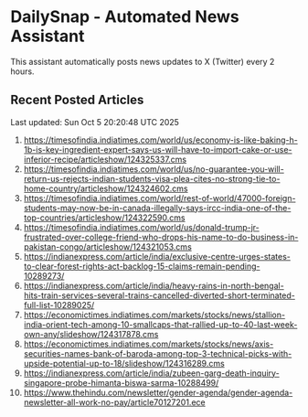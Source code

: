 # DailySnap - Automated News Assistant

This assistant automatically posts news updates to X (Twitter) every 2 hours.

## Recent Posted Articles

Last updated: Sun Oct  5 20:20:48 UTC 2025

1. https://timesofindia.indiatimes.com/world/us/economy-is-like-baking-h-1b-is-key-ingredient-expert-says-us-will-have-to-import-cake-or-use-inferior-recipe/articleshow/124325337.cms
2. https://timesofindia.indiatimes.com/world/us/no-guarantee-you-will-return-us-rejects-indian-students-visa-plea-cites-no-strong-tie-to-home-country/articleshow/124324602.cms
3. https://timesofindia.indiatimes.com/world/rest-of-world/47000-foreign-students-may-now-be-in-canada-illegally-says-ircc-india-one-of-the-top-countries/articleshow/124322590.cms
4. https://timesofindia.indiatimes.com/world/us/donald-trump-jr-frustrated-over-college-friend-who-drops-his-name-to-do-business-in-pakistan-congo/articleshow/124321053.cms
5. https://indianexpress.com/article/india/exclusive-centre-urges-states-to-clear-forest-rights-act-backlog-15-claims-remain-pending-10289273/
6. https://indianexpress.com/article/india/heavy-rains-in-north-bengal-hits-train-services-several-trains-cancelled-diverted-short-terminated-full-list-10289025/
7. https://economictimes.indiatimes.com/markets/stocks/news/stallion-india-orient-tech-among-10-smallcaps-that-rallied-up-to-40-last-week-own-any/slideshow/124317878.cms
8. https://economictimes.indiatimes.com/markets/stocks/news/axis-securities-names-bank-of-baroda-among-top-3-technical-picks-with-upside-potential-up-to-18/slideshow/124316289.cms
9. https://indianexpress.com/article/india/zubeen-garg-death-inquiry-singapore-probe-himanta-biswa-sarma-10288499/
10. https://www.thehindu.com/newsletter/gender-agenda/gender-agenda-newsletter-all-work-no-pay/article70127201.ece
